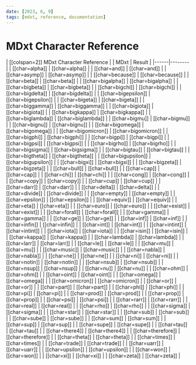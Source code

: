 ```yaml
---
date: [2023, 6, 9]
tags: [mdxt, reference, documentation]
---
```


# MDxt Character Reference

| [[colspan=2]] MDxt Character Reference |
| MDxt | Result |
|------|--------|
| \[[char=alpha]] | [[char=alpha]] |
| \[[char=and]] | [[char=and]] |
| \[[char=asymp]] | [[char=asymp]] |
| \[[char=because]] | [[char=because]] |
| \[[char=beta]] | [[char=beta]] |
| \[[char=bigalpha]] | [[char=bigalpha]] |
| \[[char=bigbeta]] | [[char=bigbeta]] |
| \[[char=bigchi]] | [[char=bigchi]] |
| \[[char=bigdelta]] | [[char=bigdelta]] |
| \[[char=bigepsilon]] | [[char=bigepsilon]] |
| \[[char=bigeta]] | [[char=bigeta]] |
| \[[char=biggamma]] | [[char=biggamma]] |
| \[[char=bigiota]] | [[char=bigiota]] |
| \[[char=bigkappa]] | [[char=bigkappa]] |
| \[[char=biglambda]] | [[char=biglambda]] |
| \[[char=bigmu]] | [[char=bigmu]] |
| \[[char=bignu]] | [[char=bignu]] |
| \[[char=bigomega]] | [[char=bigomega]] |
| \[[char=bigomicron]] | [[char=bigomicron]] |
| \[[char=bigphi]] | [[char=bigphi]] |
| \[[char=bigpi]] | [[char=bigpi]] |
| \[[char=bigpsi]] | [[char=bigpsi]] |
| \[[char=bigrho]] | [[char=bigrho]] |
| \[[char=bigsigma]] | [[char=bigsigma]] |
| \[[char=bigtau]] | [[char=bigtau]] |
| \[[char=bigtheta]] | [[char=bigtheta]] |
| \[[char=bigupsilon]] | [[char=bigupsilon]] |
| \[[char=bigxi]] | [[char=bigxi]] |
| \[[char=bigzeta]] | [[char=bigzeta]] |
| \[[char=bull]] | [[char=bull]] |
| \[[char=cap]] | [[char=cap]] |
| \[[char=chi]] | [[char=chi]] |
| \[[char=cong]] | [[char=cong]] |
| \[[char=copy]] | [[char=copy]] |
| \[[char=cup]] | [[char=cup]] |
| \[[char=darr]] | [[char=darr]] |
| \[[char=delta]] | [[char=delta]] |
| \[[char=divide]] | [[char=divide]] |
| \[[char=empty]] | [[char=empty]] |
| \[[char=epsilon]] | [[char=epsilon]] |
| \[[char=equiv]] | [[char=equiv]] |
| \[[char=eta]] | [[char=eta]] |
| \[[char=euro]] | [[char=euro]] |
| \[[char=exist]] | [[char=exist]] |
| \[[char=forall]] | [[char=forall]] |
| \[[char=gamma]] | [[char=gamma]] |
| \[[char=ge]] | [[char=ge]] |
| \[[char=inf]] | [[char=inf]] |
| \[[char=infin]] | [[char=infin]] |
| \[[char=int]] | [[char=int]] |
| \[[char=intint]] | [[char=intint]] |
| \[[char=iota]] | [[char=iota]] |
| \[[char=isin]] | [[char=isin]] |
| \[[char=kappa]] | [[char=kappa]] |
| \[[char=lambda]] | [[char=lambda]] |
| \[[char=larr]] | [[char=larr]] |
| \[[char=le]] | [[char=le]] |
| \[[char=mu]] | [[char=mu]] |
| \[[char=music]] | [[char=music]] |
| \[[char=nabla]] | [[char=nabla]] |
| \[[char=ne]] | [[char=ne]] |
| \[[char=ni]] | [[char=ni]] |
| \[[char=notin]] | [[char=notin]] |
| \[[char=nsub]] | [[char=nsub]] |
| \[[char=nsup]] | [[char=nsup]] |
| \[[char=nu]] | [[char=nu]] |
| \[[char=ohm]] | [[char=ohm]] |
| \[[char=oint]] | [[char=oint]] |
| \[[char=omega]] | [[char=omega]] |
| \[[char=omicron]] | [[char=omicron]] |
| \[[char=or]] | [[char=or]] |
| \[[char=part]] | [[char=part]] |
| \[[char=phi]] | [[char=phi]] |
| \[[char=pi]] | [[char=pi]] |
| \[[char=prod]] | [[char=prod]] |
| \[[char=prop]] | [[char=prop]] |
| \[[char=psi]] | [[char=psi]] |
| \[[char=rarr]] | [[char=rarr]] |
| \[[char=real]] | [[char=real]] |
| \[[char=rho]] | [[char=rho]] |
| \[[char=sigma]] | [[char=sigma]] |
| \[[char=star]] | [[char=star]] |
| \[[char=sub]] | [[char=sub]] |
| \[[char=sube]] | [[char=sube]] |
| \[[char=sum]] | [[char=sum]] |
| \[[char=sup]] | [[char=sup]] |
| \[[char=supe]] | [[char=supe]] |
| \[[char=tau]] | [[char=tau]] |
| \[[char=there4]] | [[char=there4]] |
| \[[char=therefore]] | [[char=therefore]] |
| \[[char=theta]] | [[char=theta]] |
| \[[char=times]] | [[char=times]] |
| \[[char=trade]] | [[char=trade]] |
| \[[char=uarr]] | [[char=uarr]] |
| \[[char=upsilon]] | [[char=upsilon]] |
| \[[char=won]] | [[char=won]] |
| \[[char=xi]] | [[char=xi]] |
| \[[char=zeta]] | [[char=zeta]] |